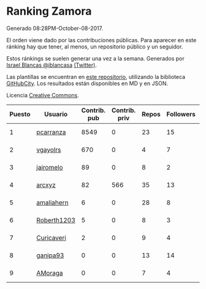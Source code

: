 # Ranking Zamora

Generado 08:28PM-October-08-2017.

El orden viene dado por las contribuciones públicas. Para aparecer en este ránking hay que tener, al menos, un repositorio público y un seguidor.

Estos ránkings se suelen generar una vez a la semana. Generados por [Israel Blancas @iblancasa](https://github.com/iblancasa/) [(Twitter)](https://twitter.com/iblancasa).

Las plantillas se encuentran en [este repositorio](https://github.com/iblancasa/GH-Spanish-Ranking), utilizando la biblioteca [GitHubCity](https://github.com/iblancasa/GitHubCity). Los resultados están disponibles en MD y en JSON.

Licencia [Creative Commons](https://creativecommons.org/licenses/by/4.0/).

| Puesto   |  Usuario  | Contrib. pub | Contrib. priv |Repos| Followers | Desde |  Avatar  |
|----------|-----------|--------------|---------------|-----|-----------|-------|----------|
|1|[pcarranza](https://github.com/pcarranza)|8549|0|23|15|2013-05-22|![pcarranza](https://avatars1.githubusercontent.com/u/4496338)|
|2|[vgayolrs](https://github.com/vgayolrs)|670|0|4|7|2016-03-05|![vgayolrs](https://avatars2.githubusercontent.com/u/17665201)|
|3|[jairomelo](https://github.com/jairomelo)|89|0|8|2|2014-05-19|![jairomelo](https://avatars1.githubusercontent.com/u/7632991)|
|4|[arcxyz](https://github.com/arcxyz)|82|566|35|13|2010-01-18|![arcxyz](https://avatars0.githubusercontent.com/u/185002)|
|5|[amaliahern](https://github.com/amaliahern)|6|0|28|8|2010-06-14|![amaliahern](https://avatars3.githubusercontent.com/u/304761)|
|6|[Roberth1203](https://github.com/Roberth1203)|5|0|8|3|2014-12-31|![Roberth1203](https://avatars0.githubusercontent.com/u/10360581)|
|7|[Curicaveri](https://github.com/Curicaveri)|2|0|9|4|2014-01-06|![Curicaveri](https://avatars3.githubusercontent.com/u/6333993)|
|8|[ganipa93](https://github.com/ganipa93)|0|0|13|14|2015-09-03|![ganipa93](https://avatars3.githubusercontent.com/u/14114469)|
|9|[AMoraga](https://github.com/AMoraga)|0|0|7|4|2010-02-26|![AMoraga](https://avatars0.githubusercontent.com/u/211362)|
